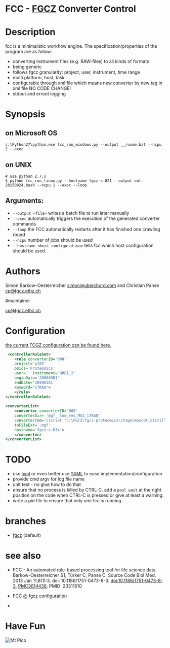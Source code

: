 # FCC - [FGCZ](http://www.fgcz.ethz.ch) Converter Control

# Description
fcc is a minimalistic workflow engine.
The specification/properties of the program are as follow:
- converting instrument files (e.g. RAW-files) to all kinds of formats
- being generic
- follows fgcz granularity: project, user, instrument, time range
- multi platform, host, task
- configurable through xml file which means new converter by new tag in xml file NO CODE CHANGE!
- stdout and errout logging

# Synopsis
## on Microsoft OS
```
c:\Python27\python.exe fcc_run_windows.py --output __runme.bat --ncpu 2 --exec
```

## on UNIX

```
# use python 2.7.x
$ python fcc_run_linux.py --hostname fgcz-s-021 --output out-20150824.bash --ncpu 1 --exec --loop
```
## Arguments:

- `--output <file>` writes a batch file to run later manually
- `--exec` automatically triggers the execution of the generated converter commands
- `--loop` the FCC automatically restarts after it has finished one crawling round
- `--ncpu` number of jobs should be used
- `--hostname <host configuration>` tells fcc which host configuration should be used.

# Authors

Simon Barkow-Oesterreicher <simon@uberchord.com> and Christian Panse <cp@fgcz.ethz.ch>
    
#maintainer

<cp@fgcz.ethz.ch>


# Configuration

[the current FCGZ configuration can be found here.](http://fgcz-data.uzh.ch/config/fcc_config.xml)

```xml
 <controllerRuleSet>
    <rule converterID='000' 
    project='p103' 
    omics='Proteomics' 
    user='' instrument='ORBI_2' 
    beginDate='20080901' 
    endDate='20990101' 
    keyword="iTRAQ">
    </rule>
</controllerRuleSet>
    
<converterList>
    <converter converterID='000' 
    converterDir= 'mgf__low_res_MS2_iTRAQ' 
    converterCmd='cscript "C:\FGCZ\fgcz-proteomics\stage\mascot_distiller\fgczRaw2Mgf.vbs"'         converterOptions='"C:\FGCZ\fgcz-proteomics\stage\generalRawFileConverterRobot\MascotDistillerOPTs\Orbitrap_low_res_MS2_iTRAQ.opt"' 
    toFileExt='.mgf' 
    hostname='fgcz-s-034'> 
    </converter>
</converterList>
```

# TODO

- use [lxml](http://lxml.de/) or even better use [YAML](http://yaml.org/) to ease implementation/configuration
- provide cmd argv for log file name
- unit test - no glue how to do that 
- ensure that no process is killed by CTRL-C. add a `pool wait` at the right position on the code when CTRL-C is pressed or give at least a warning.
- write a  pid file to ensure that only one fcc is running

# branches
- [fgcz](https://github.com/fgcz/fcc) (default)

# see also 

- FCC - An automated rule-based processing tool for life science data.
Barkow-Oesterreicher S1, Türker C, Panse C. Source Code Biol Med. 2013 Jan 11;8(1):3. doi: 10.1186/1751-0473-8-3. [doi:10.1186/1751-0473-8-3](http://www.scfbm.org/content/8/1/3/abstract), [PMC3614436](http://www.ncbi.nlm.nih.gov/pmc/articles/PMC3614436/),
PMID: 23311610

- [FCC @ fgcz configuration](http://fgcz-data.uzh.ch/config/fcc_config.xml)
- 
# Have Fun
![Mt Pico](https://lh4.googleusercontent.com/-Y71pZMTpDHo/VVBtoGacseI/AAAAAAAACJA/kw6Lli7wTlA/w1052-h884-no/15%2B-%2B1)
